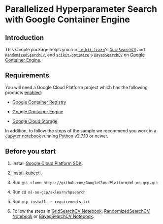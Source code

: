 # Parallelized Hyperparameter Search with Google Container Engine

## Introduction

This sample package helps you run [`scikit-learn`]'s [`GridSearchCV`] and [`RandomizedSearchCV`], and [`scikit-optimize`]'s [`BayesSearchCV`] on [Google Container Engine](https://cloud.google.com/container-engine/).

[`scikit-learn`]: http://scikit-learn.org/
[`GridSearchCV`]: http://scikit-learn.org/stable/modules/generated/sklearn.model_selection.GridSearchCV.html
[`RandomizedSearchCV`]: http://scikit-learn.org/stable/modules/generated/sklearn.model_selection.RandomizedSearchCV.html
[`scikit-optimize`]: https://scikit-optimize.github.io/
[`BayesSearchCV`]: https://scikit-optimize.github.io/#skopt.BayesSearchCV


## Requirements

You will need a Google Cloud Platform project which has the following products [enabled](https://support.google.com/cloud/answer/6158841?hl=en):

- [Google Container Registry](https://cloud.google.com/container-registry/)

- [Google Container Engine](https://cloud.google.com/container-engine/)

- [Google Cloud Storage](https://cloud.google.com/storage/)


In addition, to follow the steps of the sample we recommend you work in a [Jupyter notebook](https://jupyter.org/) running [Python](https://www.python.org/) v2.7.10 or newer.


## Before you start

1. Install [Google Cloud Platform SDK](https://cloud.google.com/sdk/downloads).

1. Install [kubectl](https://cloud.google.com/container-engine/docs/quickstart).

1. Run `git clone https://github.com/GoogleCloudPlatform/ml-on-gcp.git`

1. Run `cd ml-on-gcp/sklearn/hpsearch`

1. Run `pip install -r requirements.txt`

1. Follow the steps in [GridSearchCV Notebook](gke_grid_search.ipynb), [RandomizedSearchCV Notebook](gke_randomized_search.ipynb) or [BayesSearchCV Notebook](gke_bayes_search.ipynb).
